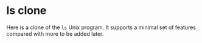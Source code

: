 # ls clone

Here is a clone of the `ls` Unix program. It supports a minimal set of features compared with more to be added later.
